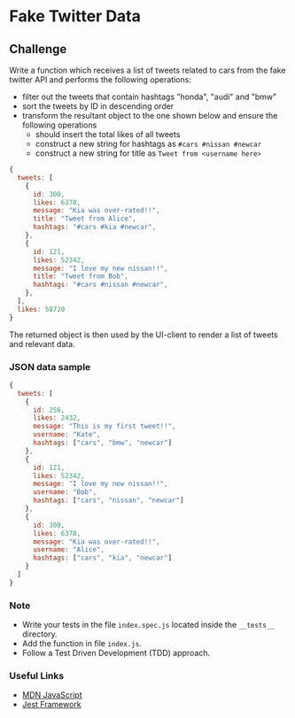 # Fake Twitter Data

## Challenge

Write a function which receives a list of tweets related to cars from the fake twitter API and performs the following operations:

- filter out the tweets that contain hashtags "honda", "audi" and "bmw"
- sort the tweets by ID in descending order
- transform the resultant object to the one shown below and ensure the following operations
  - should insert the total likes of all tweets
  - construct a new string for hashtags as `#cars #nissan #newcar`
  - construct a new string for title as `Tweet from <username here>`

```javascript
{
  tweets: [
    {
      id: 300,
      likes: 6378,
      message: "Kia was over-rated!!",
      title: "Tweet from Alice",
      hashtags: "#cars #kia #newcar",
    },
    {
      id: 121,
      likes: 52342,
      message: "I love my new nissan!!",
      title: "Tweet from Bob",
      hashtags: "#cars #nissan #newcar",
    },
  ],
  likes: 58720
}
```

The returned object is then used by the UI-client to render a list of tweets and relevant data.

### JSON data sample

```javascript
{
  tweets: [
    {
      id: 256,
      likes: 2432,
      message: "This is my first tweet!!",
      username: "Kate",
      hashtags: ["cars", "bmw", "newcar"]
    },
    {
      id: 121,
      likes: 52342,
      message: "I love my new nissan!!",
      username: "Bob",
      hashtags: ["cars", "nissan", "newcar"]
    },
    {
      id: 300,
      likes: 6378,
      message: "Kia was over-rated!!",
      username: "Alice",
      hashtags: ["cars", "kia", "newcar"]
    }
  ]
}
```

### Note

- Write your tests in the file `index.spec.js` located inside the `__tests__` directory.
- Add the function in file `index.js`.
- Follow a Test Driven Development (TDD) approach.

### Useful Links

- [MDN JavaScript](https://developer.mozilla.org/en-US/docs/Web/JavaScript)
- [Jest Framework](https://jestjs.io/docs/en/getting-started)
